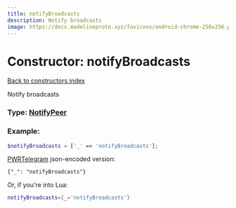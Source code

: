 ```yaml
---
title: notifyBroadcasts
description: Notify broadcasts
image: https://docs.madelineproto.xyz/favicons/android-chrome-256x256.png
---
```

# Constructor: notifyBroadcasts  
[Back to constructors index](index.md)



Notify broadcasts




### Type: [NotifyPeer](../types/NotifyPeer.md)


### Example:

```php
$notifyBroadcasts = ['_' => 'notifyBroadcasts'];
```  

[PWRTelegram](https://pwrtelegram.xyz) json-encoded version:

```
{"_": "notifyBroadcasts"}
```


Or, if you're into Lua:

```lua
notifyBroadcasts={_='notifyBroadcasts'}

```


